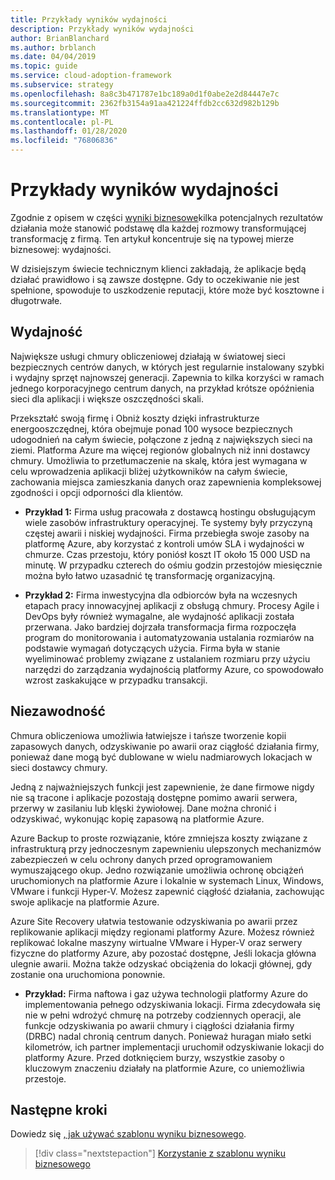 ```yaml
---
title: Przykłady wyników wydajności
description: Przykłady wyników wydajności
author: BrianBlanchard
ms.author: brblanch
ms.date: 04/04/2019
ms.topic: guide
ms.service: cloud-adoption-framework
ms.subservice: strategy
ms.openlocfilehash: 8a8c3b471787e1bc189a0d1f0abe2e2d84447e7c
ms.sourcegitcommit: 2362fb3154a91aa421224ffdb2cc632d982b129b
ms.translationtype: MT
ms.contentlocale: pl-PL
ms.lasthandoff: 01/28/2020
ms.locfileid: "76806836"
---
```

# <a name="examples-of-performance-outcomes"></a>Przykłady wyników wydajności

Zgodnie z opisem w części [wyniki biznesowe](./index.md)kilka potencjalnych rezultatów działania może stanowić podstawę dla każdej rozmowy transformującej transformację z firmą. Ten artykuł koncentruje się na typowej mierze biznesowej: wydajności.

W dzisiejszym świecie technicznym klienci zakładają, że aplikacje będą działać prawidłowo i są zawsze dostępne. Gdy to oczekiwanie nie jest spełnione, spowoduje to uszkodzenie reputacji, które może być kosztowne i długotrwałe.

## <a name="performance"></a>Wydajność

Największe usługi chmury obliczeniowej działają w światowej sieci bezpiecznych centrów danych, w których jest regularnie instalowany szybki i wydajny sprzęt najnowszej generacji. Zapewnia to kilka korzyści w ramach jednego korporacyjnego centrum danych, na przykład krótsze opóźnienia sieci dla aplikacji i większe oszczędności skali.

Przekształć swoją firmę i Obniż koszty dzięki infrastrukturze energooszczędnej, która obejmuje ponad 100 wysoce bezpiecznych udogodnień na całym świecie, połączone z jedną z największych sieci na ziemi. Platforma Azure ma więcej regionów globalnych niż inni dostawcy chmury. Umożliwia to przetłumaczenie na skalę, która jest wymagana w celu wprowadzenia aplikacji bliżej użytkowników na całym świecie, zachowania miejsca zamieszkania danych oraz zapewnienia kompleksowej zgodności i opcji odporności dla klientów.

- **Przykład 1:** Firma usług pracowała z dostawcą hostingu obsługującym wiele zasobów infrastruktury operacyjnej. Te systemy były przyczyną częstej awarii i niskiej wydajności. Firma przebiegła swoje zasoby na platformę Azure, aby korzystać z kontroli umów SLA i wydajności w chmurze. Czas przestoju, który poniósł koszt IT około 15 000 USD na minutę. W przypadku czterech do ośmiu godzin przestojów miesięcznie można było łatwo uzasadnić tę transformację organizacyjną.

- **Przykład 2:** Firma inwestycyjna dla odbiorców była na wczesnych etapach pracy innowacyjnej aplikacji z obsługą chmury. Procesy Agile i DevOps były również wymagalne, ale wydajność aplikacji została przerwana. Jako bardziej dojrzała transformacja firma rozpoczęła program do monitorowania i automatyzowania ustalania rozmiarów na podstawie wymagań dotyczących użycia. Firma była w stanie wyeliminować problemy związane z ustalaniem rozmiaru przy użyciu narzędzi do zarządzania wydajnością platformy Azure, co spowodowało wzrost zaskakujące w przypadku transakcji.

## <a name="reliability"></a>Niezawodność

Chmura obliczeniowa umożliwia łatwiejsze i tańsze tworzenie kopii zapasowych danych, odzyskiwanie po awarii oraz ciągłość działania firmy, ponieważ dane mogą być dublowane w wielu nadmiarowych lokacjach w sieci dostawcy chmury.

Jedną z najważniejszych funkcji jest zapewnienie, że dane firmowe nigdy nie są tracone i aplikacje pozostają dostępne pomimo awarii serwera, przerwy w zasilaniu lub klęski żywiołowej. Dane można chronić i odzyskiwać, wykonując kopię zapasową na platformie Azure.

Azure Backup to proste rozwiązanie, które zmniejsza koszty związane z infrastrukturą przy jednoczesnym zapewnieniu ulepszonych mechanizmów zabezpieczeń w celu ochrony danych przed oprogramowaniem wymuszającego okup. Jedno rozwiązanie umożliwia ochronę obciążeń uruchomionych na platformie Azure i lokalnie w systemach Linux, Windows, VMware i funkcji Hyper-V. Możesz zapewnić ciągłość działania, zachowując swoje aplikacje na platformie Azure.

Azure Site Recovery ułatwia testowanie odzyskiwania po awarii przez replikowanie aplikacji między regionami platformy Azure. Możesz również replikować lokalne maszyny wirtualne VMware i Hyper-V oraz serwery fizyczne do platformy Azure, aby pozostać dostępne, Jeśli lokacja główna ulegnie awarii. Można także odzyskać obciążenia do lokacji głównej, gdy zostanie ona uruchomiona ponownie.

- **Przykład:** Firma naftowa i gaz używa technologii platformy Azure do implementowania pełnego odzyskiwania lokacji. Firma zdecydowała się nie w pełni wdrożyć chmurę na potrzeby codziennych operacji, ale funkcje odzyskiwania po awarii chmury i ciągłości działania firmy (DRBC) nadal chronią centrum danych. Ponieważ huragan miało setki kilometrów, ich partner implementacji uruchomił odzyskiwanie lokacji do platformy Azure. Przed dotknięciem burzy, wszystkie zasoby o kluczowym znaczeniu działały na platformie Azure, co uniemożliwia przestoje.

## <a name="next-steps"></a>Następne kroki

Dowiedz się [, jak używać szablonu wyniku biznesowego](./business-outcome-template.md).

> [!div class="nextstepaction"]
> [Korzystanie z szablonu wyniku biznesowego](./business-outcome-template.md)
